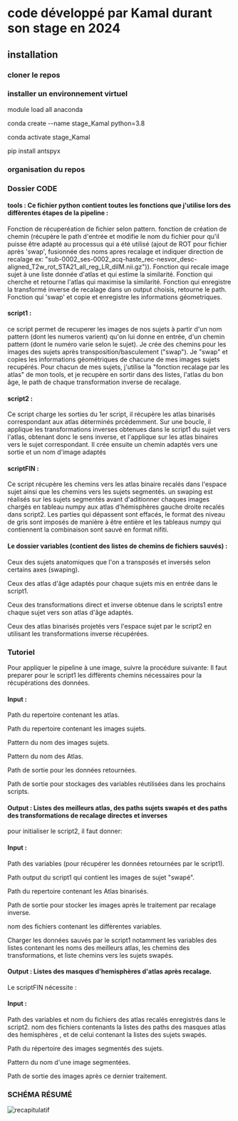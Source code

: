 # code développé par Kamal durant son stage en 2024

## installation
### cloner le repos

### installer un environnement virtuel
module load all anaconda

conda create --name stage_Kamal python=3.8

conda activate stage_Kamal

pip install antspyx

### organisation du repos
### Dossier CODE
#### tools : Ce fichier python contient toutes les fonctions que j'utilise lors des diffèrentes étapes de la pipeline :
Fonction de récuperéation de fichier selon pattern.
fonction de création de chemin (récupère le path d'entrée et  modifie le nom du fichier pour qu'il puisse être adapté au processus qui a été utilisé (ajout de ROT pour fichier après 'swap', 
fusionnée des noms apres recalage et indiquer direction de recalage ex:  "sub-0002_ses-0002_acq-haste_rec-nesvor_desc-aligned_T2w_rot_STA21_all_reg_LR_dilM.nii.gz")).
Fonction qui recale image sujet à une liste donnée d'atlas et qui estime la similarité.
Fonction qui cherche et retourne l'atlas qui maximise la similarité.
Fonction qui enregistre la transformé inverse de recalage dans un output choisis, retourne le path.
Fonction qui 'swap' et copie et enregistre les informations géometriques.


#### script1 :
ce script permet de recuperer les images de nos sujets à partir d'un nom pattern (dont les numeros varient) qu'on lui donne en entrée,
d'un chemin pattern (dont le numéro varie selon le sujet). 
Je crée des chemins pour les images des sujets après transposition/basculement ("swap").
Je "swap" et copies les informations géométriques de chacune de mes images sujets recupérés.
Pour chacun de mes sujets, j'utilise la "fonction recalage par les atlas" de mon tools, et je recupère en sortir dans des listes, l'atlas du bon âge, le path de chaque transformation inverse de recalage.

#### script2 :
Ce script charge les sorties du 1er script, il récupère les atlas binarisés correspondant aux atlas déterminés prcédemment. 
Sur une boucle, il applique les transformations inverses obtenues dans le script1 du sujet vers l'atlas, obtenant donc le sens inverse, 
et l'applique sur les atlas binaires vers le sujet correspondant. Il crée ensuite un chemin adaptés vers une sortie et un nom d'image adaptés

#### scriptFIN : 
Ce script récupère les chemins vers les atlas binaire recalés dans l'espace sujet ainsi que les chemins vers les sujets segmentés.
un swaping est réalisés sur les sujets segmentés avant d'aditionner chaques images chargés en tableau numpy aux atlas d'hémisphères gauche droite recalés dans script2. 
Les parties qui dépassent sont effacés, le format des niveau de gris sont imposés de manière à être entière et les tableaus numpy qui contiennent la combinaison sont sauvé en format nifiti.


#### Le dossier variables (contient des listes de chemins de fichiers sauvés) : 
Ceux des sujets anatomiques que l'on a transposés et inversés selon certains axes (swaping).

Ceux des atlas d'âge adaptés pour chaque sujets mis en entrée dans le script1.

Ceux des transformations direct et inverse obtenue dans le scripts1 entre chaque sujet vers son atlas d'âge adaptés.

Ceux des atlas binarisés projetés vers l'espace sujet par le script2 en utilisant les transformations inverse récupérées.



### Tutoriel
Pour appliquer le pipeline à une image, suivre la procédure suivante:
Il faut preparer pour le script1 les diffèrents chemins nécessaires pour la récupérations des données. 
#### Input :  

Path du repertoire contenant les atlas.

Path du repertoire contenant les images sujets.

Pattern du nom des images sujets.

Pattern du nom des Atlas.

Path de sortie pour les données retournées.

Path de sortie pour stockages des variables réutilisées dans les prochains scripts.
#### Output : Listes des meilleurs atlas, des paths sujets swapés et des paths des transformations de recalage directes et inverses

pour initialiser le script2, il faut donner:
#### Input : 
Path des variables (pour récupérer les données retournées par le script1).

Path output du script1 qui contient les images de sujet "swapé".

Path du repertoire contenant les Atlas binarisés.

Path de sortie pour stocker les images après le traitement par recalage inverse.

nom des fichiers contenant les diffèrentes variables.

Charger les données sauvés par le script1 notamment les variables des listes contenant les noms des meilleurs atlas,
les chemins des transformations, et liste chemins vers les sujets swapés.
#### Output : Listes des masques d'hemisphères d'atlas après recalage.
Le scriptFIN nécessite :
#### Input : 
Path des variables et nom du fichiers des atlas recalés enregistrés dans le script2.
nom des fichiers contenants la listes des paths des masques atlas des hemisphères , et de celui contenant la listes des sujets swapés.

Path du répertoire des images segmentés des sujets.

Pattern du nom d'une image segmentées.

Path de sortie des images après ce dernier traitement.

### SCHÉMA RÉSUMÉ
![recapitulatif](/envau/work/meca/users/2024_Kamal/2024_stage_Kamal/thumbnail_SHEMAS_REALISATION.png) 

                        